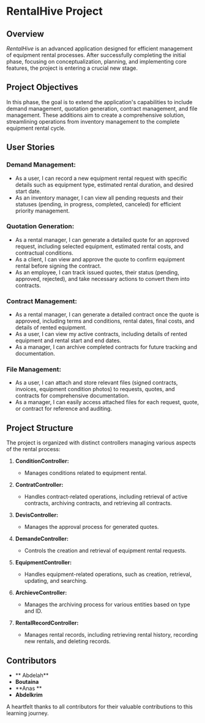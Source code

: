 # **RentalHive Project**

## **Overview**

*RentalHive* is an advanced application designed for efficient management of equipment rental processes. After successfully completing the initial phase, focusing on conceptualization, planning, and implementing core features, the project is entering a crucial new stage.

## **Project Objectives**

In this phase, the goal is to extend the application's capabilities to include demand management, quotation generation, contract management, and file management. These additions aim to create a comprehensive solution, streamlining operations from inventory management to the complete equipment rental cycle.

## **User Stories**

### **Demand Management:**

- As a user, I can record a new equipment rental request with specific details such as equipment type, estimated rental duration, and desired start date.
- As an inventory manager, I can view all pending requests and their statuses (pending, in progress, completed, canceled) for efficient priority management.

### **Quotation Generation:**

- As a rental manager, I can generate a detailed quote for an approved request, including selected equipment, estimated rental costs, and contractual conditions.
- As a client, I can view and approve the quote to confirm equipment rental before signing the contract.
- As an employee, I can track issued quotes, their status (pending, approved, rejected), and take necessary actions to convert them into contracts.

### **Contract Management:**

- As a rental manager, I can generate a detailed contract once the quote is approved, including terms and conditions, rental dates, final costs, and details of rented equipment.
- As a user, I can view my active contracts, including details of rented equipment and rental start and end dates.
- As a manager, I can archive completed contracts for future tracking and documentation.

### **File Management:**

- As a user, I can attach and store relevant files (signed contracts, invoices, equipment condition photos) to requests, quotes, and contracts for comprehensive documentation.
- As a manager, I can easily access attached files for each request, quote, or contract for reference and auditing.

## **Project Structure**

The project is organized with distinct controllers managing various aspects of the rental process:

1. **ConditionController:**
   - Manages conditions related to equipment rental.

2. **ContratController:**
   - Handles contract-related operations, including retrieval of active contracts, archiving contracts, and retrieving all contracts.

3. **DevisController:**
   - Manages the approval process for generated quotes.

4. **DemandeController:**
   - Controls the creation and retrieval of equipment rental requests.

5. **EquipmentController:**
   - Handles equipment-related operations, such as creation, retrieval, updating, and searching.

6. **ArchieveController:**
   - Manages the archiving process for various entities based on type and ID.

7. **RentalRecordController:**
   - Manages rental records, including retrieving rental history, recording new rentals, and deleting records.

## **Contributors**

- ** Abdelah**
-  **Boutaina**
- **Anas **
- **Abdelkrim**

A heartfelt thanks to all contributors for their valuable contributions to this learning journey.
